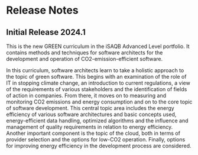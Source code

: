 # Release Notes
## Initial Release 2024.1
This is the new GREEN curriculum in the iSAQB Advanced Level portfolio.
It contains methods and techniques for software architects for the development and operation of CO2-emission-efficient software.

In this curriculum, software architects learn to take a holistic approach to the topic of green software. This begins with an examination of the role of IT in stopping climate change, an introduction to current regulations, a view of the requirements of various stakeholders and the identification of fields of action in companies. From there, it moves on to measuring and monitoring CO2 emissions and energy consumption and on to the core topic of software development. This central topic area includes the energy efficiency of various software architectures and basic concepts used, energy-efficient data handling, optimized algorithms and the influence and management of quality requirements in relation to energy efficiency. Another important component is the topic of the cloud, both in terms of provider selection and the options for low-CO2 operation. Finally, options for improving energy efficiency in the development process are considered.
